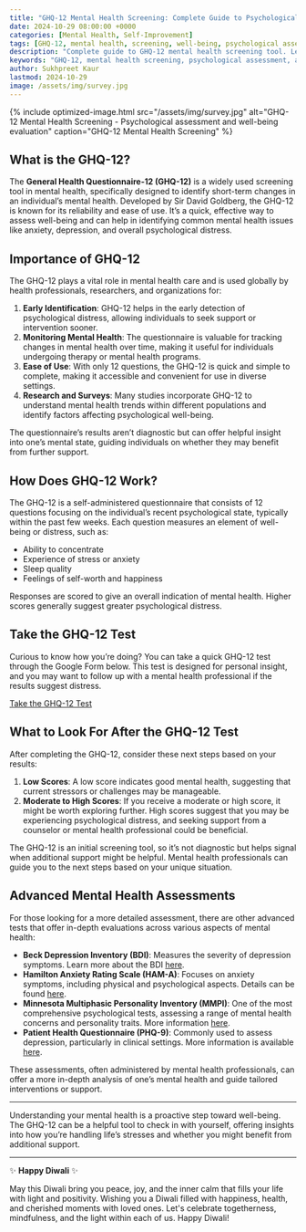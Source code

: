 ```yaml
---
title: "GHQ-12 Mental Health Screening: Complete Guide to Psychological Assessment and Well-being Evaluation"
date: 2024-10-29 08:00:00 +0000
categories: [Mental Health, Self-Improvement]
tags: [GHQ-12, mental health, screening, well-being, psychological assessment, mental health evaluation, anxiety screening, depression test, psychological counseling, mental health support]
description: "Complete guide to GHQ-12 mental health screening tool. Learn how to assess your psychological well-being, understand mental health evaluation, and when to seek professional counseling support."
keywords: "GHQ-12, mental health screening, psychological assessment, anxiety test, depression screening, mental health evaluation, psychological counseling, well-being assessment, mental health support"
author: Sukhpreet Kaur
lastmod: 2024-10-29
image: /assets/img/survey.jpg
---
```


{% include optimized-image.html src="/assets/img/survey.jpg" alt="GHQ-12 Mental Health Screening - Psychological assessment and well-being evaluation" caption="GHQ-12 Mental Health Screening" %} <!-- Replace with the correct image path -->

## What is the GHQ-12?

The **General Health Questionnaire-12 (GHQ-12)** is a widely used screening tool in mental health, specifically designed to identify short-term changes in an individual’s mental health. Developed by Sir David Goldberg, the GHQ-12 is known for its reliability and ease of use. It’s a quick, effective way to assess well-being and can help in identifying common mental health issues like anxiety, depression, and overall psychological distress.

## Importance of GHQ-12

The GHQ-12 plays a vital role in mental health care and is used globally by health professionals, researchers, and organizations for:

1. **Early Identification**: GHQ-12 helps in the early detection of psychological distress, allowing individuals to seek support or intervention sooner.
2. **Monitoring Mental Health**: The questionnaire is valuable for tracking changes in mental health over time, making it useful for individuals undergoing therapy or mental health programs.
3. **Ease of Use**: With only 12 questions, the GHQ-12 is quick and simple to complete, making it accessible and convenient for use in diverse settings.
4. **Research and Surveys**: Many studies incorporate GHQ-12 to understand mental health trends within different populations and identify factors affecting psychological well-being.

The questionnaire’s results aren’t diagnostic but can offer helpful insight into one’s mental state, guiding individuals on whether they may benefit from further support.

## How Does GHQ-12 Work?

The GHQ-12 is a self-administered questionnaire that consists of 12 questions focusing on the individual’s recent psychological state, typically within the past few weeks. Each question measures an element of well-being or distress, such as:

- Ability to concentrate
- Experience of stress or anxiety
- Sleep quality
- Feelings of self-worth and happiness

Responses are scored to give an overall indication of mental health. Higher scores generally suggest greater psychological distress.

## Take the GHQ-12 Test

Curious to know how you’re doing? You can take a quick GHQ-12 test through the Google Form below. This test is designed for personal insight, and you may want to follow up with a mental health professional if the results suggest distress.

[Take the GHQ-12 Test](https://docs.google.com/forms/d/1FDKlUhPxhnnGt33fT7LF3keoRx9Vv5cB7iNkacTAYy4/edit) 

## What to Look For After the GHQ-12 Test

After completing the GHQ-12, consider these next steps based on your results:

1. **Low Scores**: A low score indicates good mental health, suggesting that current stressors or challenges may be manageable.
2. **Moderate to High Scores**: If you receive a moderate or high score, it might be worth exploring further. High scores suggest that you may be experiencing psychological distress, and seeking support from a counselor or mental health professional could be beneficial.

The GHQ-12 is an initial screening tool, so it’s not diagnostic but helps signal when additional support might be helpful. Mental health professionals can guide you to the next steps based on your unique situation.

## Advanced Mental Health Assessments

For those looking for a more detailed assessment, there are other advanced tests that offer in-depth evaluations across various aspects of mental health:

- **Beck Depression Inventory (BDI)**: Measures the severity of depression symptoms. Learn more about the BDI [here](https://www.ncbi.nlm.nih.gov/books/NBK259708/).
- **Hamilton Anxiety Rating Scale (HAM-A)**: Focuses on anxiety symptoms, including physical and psychological aspects. Details can be found [here](https://www.ncbi.nlm.nih.gov/books/NBK519704/).
- **Minnesota Multiphasic Personality Inventory (MMPI)**: One of the most comprehensive psychological tests, assessing a range of mental health concerns and personality traits. More information [here](https://www.psychologytoday.com/us/tests/personality/mmpi).
- **Patient Health Questionnaire (PHQ-9)**: Commonly used to assess depression, particularly in clinical settings. More information is available [here](https://www.phqscreeners.com/).

These assessments, often administered by mental health professionals, can offer a more in-depth analysis of one’s mental health and guide tailored interventions or support.

---

Understanding your mental health is a proactive step toward well-being. The GHQ-12 can be a helpful tool to check in with yourself, offering insights into how you’re handling life’s stresses and whether you might benefit from additional support.

---

✨ **Happy Diwali** ✨

May this Diwali bring you peace, joy, and the inner calm that fills your life with light and positivity. Wishing you a Diwali filled with happiness, health, and cherished moments with loved ones. Let's celebrate togetherness, mindfulness, and the light within each of us. Happy Diwali!
